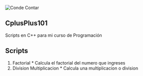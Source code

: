 ![Conde Contar](http://p1.trrsf.com/image/fget/cf/1280/500/images.terra.com/2013/10/21/count-von-count.jpeg)

## CplusPlus101

Scripts en C++ para mi curso de Programación

## Scripts
  1. Factorial
    * Calcula el factorial del numero que ingreses
  2. Division Multiplicacion
    * Calcula una multiplicacion o division

